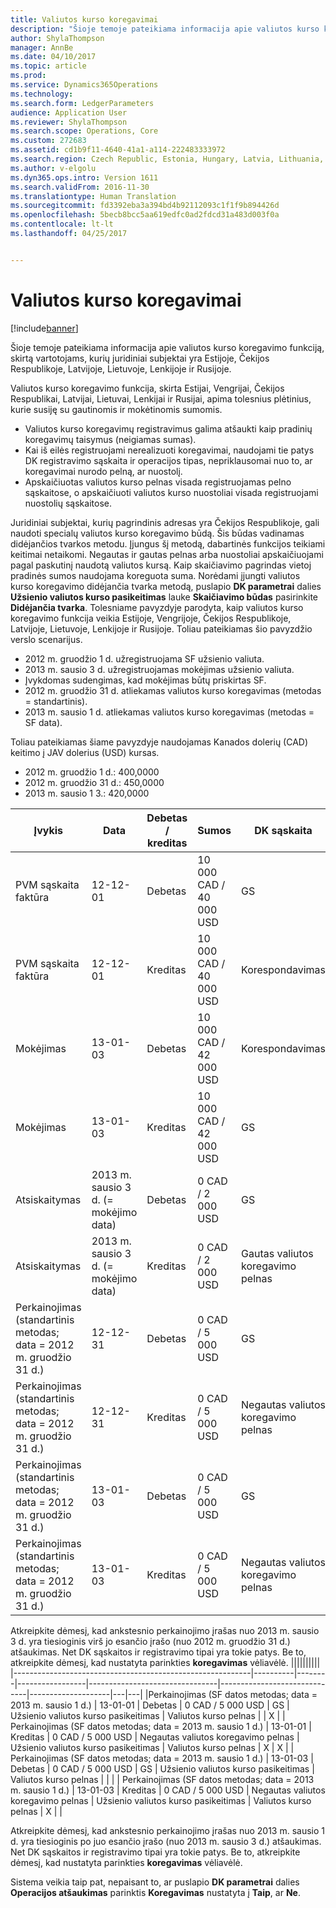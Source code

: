 ```yaml
---
title: Valiutos kurso koregavimai
description: "Šioje temoje pateikiama informacija apie valiutos kurso koregavimo funkciją, skirtą vartotojams, kurių juridiniai subjektai yra Estijoje, Čekijos Respublikoje, Latvijoje, Lietuvoje, Lenkijoje ir Rusijoje."
author: ShylaThompson
manager: AnnBe
ms.date: 04/10/2017
ms.topic: article
ms.prod: 
ms.service: Dynamics365Operations
ms.technology: 
ms.search.form: LedgerParameters
audience: Application User
ms.reviewer: ShylaThompson
ms.search.scope: Operations, Core
ms.custom: 272683
ms.assetid: cd1b9f11-4640-41a1-a114-222483333972
ms.search.region: Czech Republic, Estonia, Hungary, Latvia, Lithuania, Poland, Russia
ms.author: v-elgolu
ms.dyn365.ops.intro: Version 1611
ms.search.validFrom: 2016-11-30
ms.translationtype: Human Translation
ms.sourcegitcommit: fd3392eba3a394bd4b92112093c1f1f9b894426d
ms.openlocfilehash: 5becb8bcc5aa619edfc0ad2fdcd31a483d003f0a
ms.contentlocale: lt-lt
ms.lasthandoff: 04/25/2017


---
```


# <a name="exchange-rate-adjustments"></a>Valiutos kurso koregavimai

[!include[banner](../includes/banner.md)]


Šioje temoje pateikiama informacija apie valiutos kurso koregavimo funkciją, skirtą vartotojams, kurių juridiniai subjektai yra Estijoje, Čekijos Respublikoje, Latvijoje, Lietuvoje, Lenkijoje ir Rusijoje.

Valiutos kurso koregavimo funkcija, skirta Estijai, Vengrijai, Čekijos Respublikai, Latvijai, Lietuvai, Lenkijai ir Rusijai, apima tolesnius plėtinius, kurie susiję su gautinomis ir mokėtinomis sumomis.

-   Valiutos kurso koregavimų registravimus galima atšaukti kaip pradinių koregavimų taisymus (neigiamas sumas).
-   Kai iš eilės registruojami nerealizuoti koregavimai, naudojami tie patys DK registravimo sąskaita ir operacijos tipas, nepriklausomai nuo to, ar koregavimai nurodo pelną, ar nuostolį.
-   Apskaičiuotas valiutos kurso pelnas visada registruojamas pelno sąskaitose, o apskaičiuoti valiutos kurso nuostoliai visada registruojami nuostolių sąskaitose.

Juridiniai subjektai, kurių pagrindinis adresas yra Čekijos Respublikoje, gali naudoti specialų valiutos kurso koregavimo būdą. Šis būdas vadinamas didėjančios tvarkos metodu. Įjungus šį metodą, dabartinės funkcijos teikiami keitimai netaikomi. Negautas ir gautas pelnas arba nuostoliai apskaičiuojami pagal paskutinį naudotą valiutos kursą. Kaip skaičiavimo pagrindas vietoj pradinės sumos naudojama koreguota suma. Norėdami įjungti valiutos kurso koregavimo didėjančia tvarka metodą, puslapio **DK parametrai** dalies **Užsienio valiutos kurso pasikeitimas** lauke **Skaičiavimo būdas** pasirinkite **Didėjančia tvarka**. Tolesniame pavyzdyje parodyta, kaip valiutos kurso koregavimo funkcija veikia Estijoje, Vengrijoje, Čekijos Respublikoje, Latvijoje, Lietuvoje, Lenkijoje ir Rusijoje. Toliau pateikiamas šio pavyzdžio verslo scenarijus.

-   2012 m. gruodžio 1 d. užregistruojama SF užsienio valiuta.
-   2013 m. sausio 3 d. užregistruojamas mokėjimas užsienio valiuta.
-   Įvykdomas sudengimas, kad mokėjimas būtų priskirtas SF.
-   2012 m. gruodžio 31 d. atliekamas valiutos kurso koregavimas (metodas = standartinis).
-   2013 m. sausio 1 d. atliekamas valiutos kurso koregavimas (metodas = SF data).

Toliau pateikiamas šiame pavyzdyje naudojamas Kanados dolerių (CAD) keitimo į JAV dolerius (USD) kursas.

-   2012 m. gruodžio 1 d.: 400,0000
-   2012 m. gruodžio 31 d.: 450,0000
-   2013 m. sausio 1 3.: 420,0000

| Įvykis                                       | Data                             | Debetas / kreditas | Sumos               | DK sąskaita    | Operacijos tipas             | Registravimo tipas       | Kreditas | Koregavimas |
|---------------------------------------------|----------------------------------|--------------|-----------------------|--------------------------------|------------------------------|--------------------|--------|------------|
| PVM sąskaita faktūra                                     | 12-12-01                         | Debetas        | 10 000 CAD / 40 000 USD | GS                             | PVM sąskaita faktūra                      | Kliento balansas   |        |            |
| PVM sąskaita faktūra                                     | 12-12-01                         | Kreditas       | 10 000 CAD / 40 000 USD | Korespondavimas                         | PVM sąskaita faktūra                      | DK žurnalas     | X      |            |
| Mokėjimas                                     | 13-01-03                         | Debetas        | 10 000 CAD / 42 000 USD | Korespondavimas                         | Mokėjimas                      | DK žurnalas     |        |            |
| Mokėjimas                                     | 13-01-03                         | Kreditas       | 10 000 CAD / 42 000 USD | GS                             | Mokėjimas                      | Kliento balansas   | X      |            |
| Atsiskaitymas                                  | 2013 m. sausio 3 d. (= mokėjimo data) | Debetas        | 0 CAD / 2 000 USD       | GS                             | Klientas                     | Valiutos kurso pelnas |        |            |
| Atsiskaitymas                                  | 2013 m. sausio 3 d. (= mokėjimo data) | Kreditas       | 0 CAD / 2 000 USD       | Gautas valiutos koregavimo pelnas   | Klientas                     | Valiutos kurso pelnas | X      |            |
| Perkainojimas (standartinis metodas; data = 2012 m. gruodžio 31 d.) | 12-12-31           | Debetas        | 0 CAD / 5 000 USD       | GS                             | Užsienio valiutos kurso pasikeitimas | Valiutos kurso pelnas |        |            |
| Perkainojimas (standartinis metodas; data = 2012 m. gruodžio 31 d.) | 12-12-31           | Kreditas       | 0 CAD / 5 000 USD       | Negautas valiutos koregavimo pelnas | Užsienio valiutos kurso pasikeitimas | Valiutos kurso pelnas | X      |            |
| Perkainojimas (standartinis metodas; data = 2012 m. gruodžio 31 d.) | 13-01-03            | Debetas        | 0 CAD / 5 000 USD       | GS                             | Užsienio valiutos kurso pasikeitimas | Valiutos kurso pelnas |        | X          |
| Perkainojimas (standartinis metodas; data = 2012 m. gruodžio 31 d.) | 13-01-03            | Kreditas       | 0 CAD / 5 000 USD       | Negautas valiutos koregavimo pelnas | Užsienio valiutos kurso pasikeitimas | Valiutos kurso pelnas | X      | X          |



Atkreipkite dėmesį, kad ankstesnio perkainojimo įrašas nuo 2013 m. sausio 3 d. yra tiesioginis virš jo esančio įrašo (nuo 2012 m. gruodžio 31 d.) atšaukimas. Net DK sąskaitos ir registravimo tipai yra tokie patys. Be to, atkreipkite dėmesį, kad nustatyta parinkties **koregavimas** vėliavėlė.
||||||||||
|-----------------------------------------------------------|----------|--------|-----------------|--------------------------------|------------------------------|--------------------|---|---|
|Perkainojimas (SF datos metodas; data = 2013 m. sausio 1 d.)  | 13-01-01 | Debetas  | 0 CAD / 5 000 USD | GS                             | Užsienio valiutos kurso pasikeitimas | Valiutos kurso pelnas |   | X |
| Perkainojimas (SF datos metodas; data = 2013 m. sausio 1 d.) | 13-01-01 | Kreditas | 0 CAD / 5 000 USD | Negautas valiutos koregavimo pelnas | Užsienio valiutos kurso pasikeitimas | Valiutos kurso pelnas | X | X |
| Perkainojimas (SF datos metodas; data = 2013 m. sausio 1 d.) | 13-01-03 | Debetas  | 0 CAD / 5 000 USD | GS                             | Užsienio valiutos kurso pasikeitimas | Valiutos kurso pelnas |   |   |
| Perkainojimas (SF datos metodas; data = 2013 m. sausio 1 d.) | 13-01-03 | Kreditas | 0 CAD / 5 000 USD | Negautas valiutos koregavimo pelnas | Užsienio valiutos kurso pasikeitimas | Valiutos kurso pelnas | X |   |

Atkreipkite dėmesį, kad ankstesnio perkainojimo įrašas nuo 2013 m. sausio 1 d. yra tiesioginis po juo esančio įrašo (nuo 2013 m. sausio 3 d.) atšaukimas. Net DK sąskaitos ir registravimo tipai yra tokie patys. Be to, atkreipkite dėmesį, kad nustatyta parinkties **koregavimas** vėliavėlė.

Sistema veikia taip pat, nepaisant to, ar puslapio **DK parametrai** dalies **Operacijos atšaukimas** parinktis **Koregavimas** nustatyta į **Taip**, ar **Ne**.





